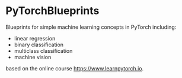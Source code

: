 # PyTorchBlueprints
Blueprints for simple machine learning concepts in PyTorch including:
- linear regression
- binary classification
- multiclass classification
- machine vision

based on the online course https://www.learnpytorch.io.